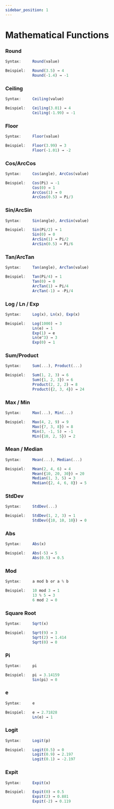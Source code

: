 ```yaml
---
sidebar_position: 1
---
```

# Mathematical Functions
### Round
```jsx title="Rundet zum nächsten Integer:"
Syntax:     Round(value)

Beispiel:   Round(3.5) → 4
            Round(-1.4) → -1
```
### Ceiling
```jsx title="Rundet auf zum nächsten Integer:"
Syntax:     Ceiling(value)

Beispiel:   Ceiling(3.01) → 4
            Ceiling(-1.99) → -1
```
### Floor
```jsx title="Rundet ab zum nächsten Integer:"
Syntax:     Floor(value)

Beispiel:   Floor(3.99) → 3
            Floor(-1.01) → -2
```
### Cos/ArcCos 
```jsx title="Cosinus- und inverse Cosinusfunktion (im Bogenmaß) :"
Syntax:     Cos(angle), ArcCos(value)

Beispiel:   Cos(Pi) → -1 
            Cos(0) → 1 
            ArcCos(1) → 0
            ArcCos(0.5) → Pi/3
```
### Sin/ArcSin
```jsx title="Sinus- und inverse Sinusfunktion (im Bogenmaß):"
Syntax:     Sin(angle), ArcSin(value)

Beispiel:   Sin(Pi/2) → 1 
            Sin(0) → 0 
            ArcSin(1) → Pi/2
            ArcSin(0.5) → Pi/6
```
### Tan/ArcTan
```jsx title="Tangens- und inverse Tangensfunktion (im Bogenmaß):"
Syntax:     Tan(angle), ArcTan(value)

Beispiel:   Tan(Pi/4) → 1 
            Tan(0) → 0 
            ArcTan(1) → Pi/4
            ArcTan(-1) → -Pi/4
```
### Log / Ln / Exp
```jsx title="Logarithmus mit Basis 10 , natürlicher Logarithmus, and e^x:"
Syntax:     Log(x), Ln(x), Exp(x)

Beispiel:   Log(1000) → 3
            Ln(e) → 1
            Exp(1) → e
            Ln(e^3) → 3
            Exp(0) → 1
```
### Sum/Product
```jsx title="Addiere oder multipliziere Zahlen oder Vektoren:"
Syntax:     Sum(...), Product(...)

Beispiel:   Sum(1, 2, 3) → 6 
            Sum({1, 2, 3}) → 6
            Product(2, 2, 2) → 8
            Product({2, 3, 4}) → 24
```
### Max / Min
```jsx title="Berechnet die größte oder niedirgste Zahl:"
Syntax:     Max(...), Min(...)

Beispiel:   Max(4, 2, 9) → 9
            Max({7, 3, 8}) → 8
            Min(3, -1, 5) → -1
            Min({10, 2, 5}) → 2
```
### Mean / Median
```jsx title="Berechnet den Durchschnitts- oder Mittelwert:"
Syntax:     Mean(...), Median(...)

Beispiel:   Mean(2, 4, 6) → 4
            Mean({10, 20, 30}) → 20
            Median(1, 3, 5) → 3
            Median({2, 4, 6, 8}) → 5
```
### StdDev
```jsx title="Bemisst die Datenstreuung:"
Syntax:     StdDev(...)

Beispiel:   StdDev(1, 2, 3) → 1
            StdDev({10, 10, 10}) → 0
```
### Abs
```jsx title="Berechnet absolute (nicht-negative) Werte:"
Syntax:     Abs(x)

Beispiel:   Abs(-5) → 5
            Abs(0.5) → 0.5
```
### Mod
```jsx title="Berechnet den Rest nach einer Division:"
Syntax:     a mod b or a % b

Beispiel:   10 mod 3 → 1
            13 % 5 → 3
            6 mod 2 → 0
```
### Square Root
```jsx title="Berechnet die Quadratwurzel einer Zahl:"
Syntax:     Sqrt(x)

Beispiel:   Sqrt(9) → 3
            Sqrt(2) → 1.414
            Sqrt(0) → 0
```
### Pi
```jsx title="Die Konstante π ≈ 3.14159:"
Syntax:     pi

Beispiel:   pi → 3.14159
            Sin(pi) → 0
```
### e
```jsx title="Die Konstante e ≈ 2.71828:"
Syntax:     e

Beispiel:   e → 2.71828
            Ln(e) → 1
```
### Logit
```jsx title="Rechnet Wahrscheinlichkeiten (0–1) zu Log-odds um:"
Syntax:     Logit(p)

Beispiel:   Logit(0.5) → 0
            Logit(0.9) → 2.197
            Logit(0.1) → -2.197
```
### Expit
```jsx title="Rechnet Log-odds zu Wahrscheinlichkeiten (0–1) um:"
Syntax:     Expit(x)

Beispiel:   Expit(0) → 0.5
            Expit(2) → 0.881
            Expit(-2) → 0.119
```